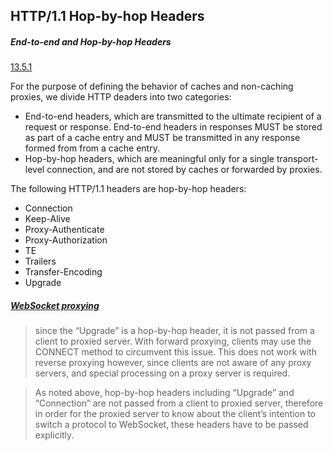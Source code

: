 ## HTTP/1.1 Hop-by-hop Headers

##### End-to-end and Hop-by-hop Headers

[13.5.1](http://tools.ietf.org/html/rfc2616#section-13.5.1)

For the purpose of defining the behavior of caches and non-caching proxies, we divide HTTP deaders into two categories:

* End-to-end headers, which are transmitted to the ultimate recipient of a request or response. End-to-end headers in responses MUST be stored as part of a cache entry and MUST be transmitted in any response formed from from a cache entry.
* Hop-by-hop headers, which are meaningful only for a single transport-level connection, and are not stored by caches or forwarded by proxies.

The following HTTP/1.1 headers are hop-by-hop headers:

* Connection
* Keep-Alive
* Proxy-Authenticate
* Proxy-Authorization
* TE
* Trailers
* Transfer-Encoding
* Upgrade

##### [WebSocket proxying](http://tools.ietf.org/html/rfc2616#section-13.5.1)

> since the “Upgrade” is a hop-by-hop header, it is not passed from a client to proxied server. 
> With forward proxying, clients may use the CONNECT method to circumvent this issue. 
> This does not work with reverse proxying however, since clients are not aware of any proxy servers, and special processing on a proxy server is required.

> As noted above, hop-by-hop headers including “Upgrade” and “Connection” are not passed from a client to proxied server, therefore in order for the proxied server to know about the client’s intention to switch a protocol to WebSocket, these headers have to be passed explicitly.